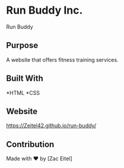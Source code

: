 # Run Buddy Inc.
Run Buddy

## Purpose 
A website that offers fitness training services.

## Built With
*HTML
*CSS

## Website
https://Zeitel42.github.io/run-buddy/

## Contribution
Made with :heart: by [Zac Eitel]
